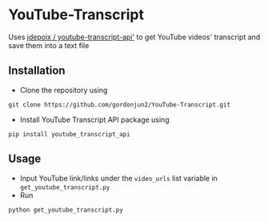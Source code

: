 # YouTube-Transcript
Uses [jdepoix / youtube-transcript-api'](https://github.com/jdepoix/youtube-transcript-api) to get YouTube videos' transcript and save them into a text file

## Installation
- Clone the repository using
```
git clone https://github.com/gordonjun2/YouTube-Transcript.git
```
- Install YouTube Transcript API package using
```
pip install youtube_transcript_api
```

## Usage
- Input YouTube link/links under the `video_urls` list variable in `get_youtube_transcript.py`
- Run
```
python get_youtube_transcript.py
```
